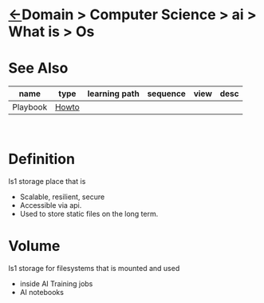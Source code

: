 # [&larr;][Repo_Readme]Domain > Computer Science > ai > What is > Os


[//]: #(Reference)
[Repo_Readme]:    ../list/object_list.md

[Playbook_Howto]:  ../howto/playbook_howto.md

# See Also 

|name|type|learning path|sequence|view|desc|
|-|-|-|-|-|-|
|Playbook|[Howto][Playbook_Howto]|
<br>

# Definition
Is1 storage place that is
 - Scalable, resilient, secure
 - Accessible via api. 
 - Used to store static files on the long term.

# Volume
Is1 storage for filesystems that is mounted and used
  - inside AI Training jobs
  - AI notebooks

